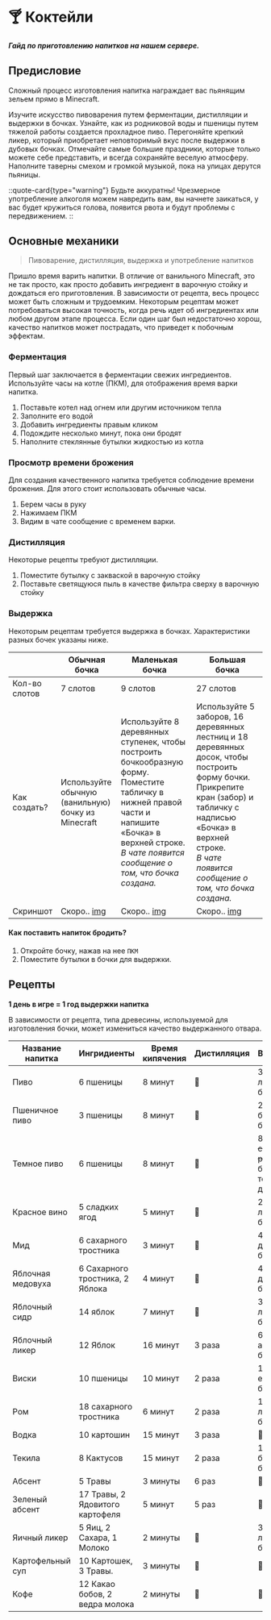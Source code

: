 # 🍸 Коктейли
##### Гайд по приготовлению напитков на нашем сервере.

## Предисловие
Сложный процесс изготовления напитка награждает вас пьянящим зельем прямо в Minecraft.

Изучите искусство пивоварения путем ферментации, дистилляции и выдержки в бочках. Узнайте, как из родниковой воды и пшеницы путем тяжелой работы создается прохладное пиво. Перегоняйте крепкий ликер, который приобретает неповторимый вкус после выдержки в дубовых бочках. Отмечайте самые большие праздники, которые только можете себе представить, и всегда сохраняйте веселую атмосферу. Наполните таверны смехом и громкой музыкой, пока на улицах дерутся пьяницы.

::quote-card{type="warning"}
Будьте аккуратны! Чрезмерное употребление алкоголя можем навредить вам, вы начнете заикаться, у вас будет кружиться голова, появится рвота и будут проблемы с передвижением.
::

## Основные механики
> Пивоварение, дистилляция, выдержка и употребление напитков

Пришло время варить напитки. В отличие от ванильного Minecraft, это не так просто, как просто добавить ингредиент в варочную стойку и дождаться его приготовления. В зависимости от рецепта, весь процесс может быть сложным и трудоемким. Некоторым рецептам может потребоваться высокая точность, когда речь идет об ингредиентах или любом другом этапе процесса. Если один шаг был недостаточно хорош, качество напитков может пострадать, что приведет к побочным эффектам.

### Ферментация
Первый шаг заключается в ферментации свежих ингредиентов.
Используйте часы на котле (ПКМ), для отображения время варки напитка.

1. Поставьте котел над огнем или другим источником тепла
2. Заполните его водой
3. Добавить ингредиенты правым кликом
4. Подождите несколько минут, пока они бродят
5. Наполните стеклянные бутылки жидкостью из котла

### Просмотр времени брожения
Для создания качественного напитка требуется соблюдение времени брожения. Для этого стоит использовать обычные часы.

1. Берем часы в руку
2. Нажимаем ПКМ
3. Видим в чате сообщение с временем варки.

### Дистилляция
Некоторые рецепты требуют дистилляции.

1. Поместите бутылку с закваской в ​​варочную стойку
2. Поставьте светящуюся пыль в качестве фильтра сверху в варочную стойку

### Выдержка
Некоторым рецептам требуется выдержка в бочках. Характеристики разных бочек указаны ниже.

|  | Обычная бочка | Маленькая бочка | Большая бочка |
|-------|-------|--------|-------|
| Кол-во<br>слотов| 7 слотов | 9 слотов| 27 слотов|
| Как создать?| Используйте обычную<br>(ванильную) бочку из Minecraft | Используйте 8 деревянных ступенек, чтобы построить бочкообразную<br>форму. Поместите табличку в нижней правой части и напишите «Бочка» в верхней строке.<br>*В чате появится сообщение о том, что бочка создана.* |  Используйте 5 заборов, 16 деревянных лестниц и 18 деревянных досок, чтобы построить форму бочки. Прикрепите кран (забор) и табличку с надписью «Бочка» в верхней строке. <br>*В чате появится сообщение о том, что бочка создана.*|
|Скриншот| Скоро.. [img](url) | Скоро.. [img](url) | Скоро.. [img](url) |

#### Как поставить напиток бродить?
1. Откройте бочку, нажав на нее `ПКМ`
2. Поместите бутылки в бочки для выдержки.

## Рецепты
**1 день в игре = 1 год выдержки напитка**

В зависимости от рецепта, типа древесины, используемой для изготовления бочки, может измениться качество выдержанного отвара.

| Название напитка  | Ингридиенты                     | Время кипячения | Дистилляция | Выдержка                                          |
|-------------------|---------------------------------|-----------------|-------------|---------------------------------------------------|
| Пиво              | 6 пшеницы                       | 8 минут         | 🚫️           | 3 года в любой бочке                              |
| Пшеничное пиво    | 3 пшеницы                       | 8 минут         | 🚫️           | 2 года в березовой бочке                          |
| Темное пиво       | 6 пшеницы                       | 8 минут         | 🚫️           | 8 лет ~~строгого режима~~ в бочке из темного дуба |
| Красное вино      | 5 сладких ягод                  | 5 минут         | 🚫️           | 20 лет в любой бочке                              |
| Мид               | 6 сахарного тростника           | 3 минут         | 🚫️           | 4 года в дубовой бочке                            |
| Яблочная медовуха | 6 Сахарного тростника, 2 Яблока | 4 минут         | 🚫️           | 4 года в дубовой бочке                            |
| Яблочный сидр     | 14 яблок                        | 7 минут         | 🚫️           | 3 года в любой бочке                              |
| Яблочный ликер    | 12 Яблок                        | 16 минут        | 3 раза      | 6 лет в акациевой бочке                           |
| Виски             | 10 пшеницы                      | 10 минут        | 2 раза      | 18 лет в еловой бочке                             |
| Ром               | 18 сахарного тростника          | 6 минут         | 2 раза      | 14 лет в любой бочке                              |
| Водка             | 10 картошин                     | 15 минут        | 3 раза      | 🚫️                                                 |
| Текила            | 8 Кактусов                      | 15 минут        | 2 раза      | 12 лет в берёзовой бочке                          |
| Абсент            | 5 Травы                         | 3 минуты        | 6 раз       | 🚫️                                                 |
| Зеленый абсент    | 17 Травы, 2 Ядовитого картофеля | 5 минут         | 5 раз       | 🚫️                                                 |
| Яичный ликер      | 5 Яиц, 2 Сахара,  1 Молоко      | 2 минуты        | 🚫️           | 3 года в любой бочке                              |
| Картофельный суп  | 10 Картошек, 3 Травы.           | 3 минуты        | 🚫️           | 🚫️                                                 |
| Кофе              | 12 Какао бобов, 2 ведра молока  | 2 минуты        | 🚫️           | 🚫️                                                 |
